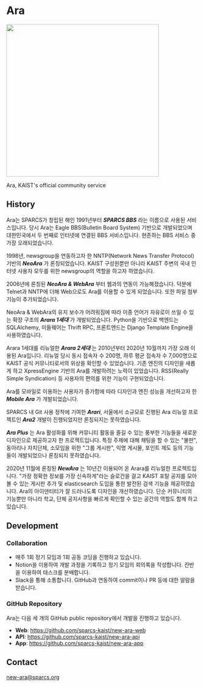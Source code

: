 # Ara

<a href="https://newara.sparcs.org/">
  <img src="/projects/ara/logo.svg" width="400" />
</a>

Ara, KAIST's official community service

## History

Ara는 SPARCS가 창립된 해인 1991년부터 **_SPARCS BBS_** 라는 이름으로 사용된 서비스입니다. 당시 Ara는 Eagle
BBS(Bulletin Board System) 기반으로 개발되었으며 대한민국에서 두 번째로 인터넷에 연결된 BBS 서비스입니다. 현존하는
BBS 서비스 중 가장 오래되었습니다.

1998년, newsgroup을 연동하고자 한 NNTP(Network News Transfer Protocol) 기반의 **_NeoAra_**
가 론칭되었습니다. KAIST 구성원뿐만 아니라 KAIST 주변의 국내 인터넷 사용자 모두를 위한 newsgroup의 역할을 하고자 하였습니다.

2006년에 론칭된 **_NeoAra & WebAra_** 부터 웹과의 연동이 가능해졌습니다. 덕분에 Telnet과 NNTP에 더해 Web으로도
Ara를 이용할 수 있게 되었습니다. 또한 파일 첨부 기능이 추가되었습니다.

NeoAra & WebAra의 유지 보수가 어려워짐에 따라 이종 언어가 자유로이 쓰일 수 있는 확장 구조의 **_Arara 1세대_** 가
개발되었습니다. Python을 기반으로 백엔드는 SQLAlchemy, 미들웨어는 Thrift RPC, 프론트엔드는 Django Template
Engine을 사용하였습니다.

Arara 1세대를 리뉴얼한 **_Arara 2세대_** 는 2010년부터 2020년 10월까지 가장 오래 이용된 Ara입니다. 리뉴얼 당시
동시 접속자 수 200명, 하루 평균 접속자 수 7,000명으로 KAIST 공식 커뮤니티로서의 위상을 확인할 수 있었습니다. 기존 엔진의
디자인을 새롭게 하고 XpressEngine 기반의 Ara를 개발하려는 노력이 있었습니다. RSS(Really Simple Syndication)
등 사용자의 편의를 위한 기능이 구현되었습니다.

Ara를 모바일로 이용하는 사용자가 증가함에 따라 디자인과 엔진 성능을 개선하고자 한 **_Mobile Ara_** 가 개발되었습니다.

SPARCS 내 Git 사용 정착에 기여한 **_Arari_**, 서울에서 소규모로 진행된 Ara 리뉴얼 프로젝트인 **_Ara2_** 개발이
진행되었지만 론칭되지는 못하였습니다.

**_Ara Plus_** 는 Ara 활성화를 위해 커뮤니티 활동을 즐길 수 있는 풍부한 기능들을 새로운 디자인으로 제공하고자 한 프로젝트입니다.
특정 주제에 대해 채팅을 할 수 있는 "불판", 동아리나 자치단체, 소모임을 위한 "그룹 게시판", 익명 게시물, 포인트 제도 등의 기능들이
개발되었으나 론칭되지 못하였습니다.

2020년 11월에 론칭된 **_NewAra_** 는 10년간 이용되어 온 Arara를 리뉴얼한 프로젝트입니다. "가장 정확한 정보를 가장
신속하게"라는 슬로건을 걸고 KAIST 포탈 공지를 모아 볼 수 있는 게시판 추가 및 elasticsearch 도입을 통한 발전된 검색 기능을
제공하였습니다. Ara의 아이덴티티가 잘 드러나도록 디자인을 개선하였습니다. 단순 커뮤니티의 기능뿐만 아니라 학교, 단체 공지사항을 빠르게 확인할 수 있는 공간의 역할도 함께 하고 있습니다.


## Development

### Collaboration

- 매주 1회 정기 모임과 1회 공동 코딩을 진행하고 있습니다.
- Notion을 이용하여 개발 과정을 기록하고 정기 모임의 회의록을 작성합니다. 칸반을 이용하여 태스크를 분배합니다.
- Slack을 통해 소통합니다. GitHub과 연동하여 commit이나 PR 등에 대한 알람을 받습니다.

### GitHub Repository

Ara는 다음 세 개의 GitHub public repository에서 개발을 진행하고 있습니다.

- **Web**: <https://github.com/sparcs-kaist/new-ara-web>
- **API**: <https://github.com/sparcs-kaist/new-ara-api>
- **App**: <https://github.com/sparcs-kaist/new-ara-app>

## Contact

<new-ara@sparcs.org>
